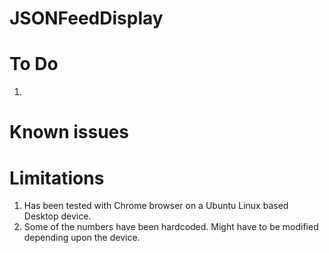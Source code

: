 # JSONFeedDisplay


# To Do
1. 

# Known issues

# Limitations
1. Has been tested with Chrome browser on a Ubuntu Linux based Desktop device. 
2. Some of the numbers have been hardcoded. Might have to be modified depending upon the device.